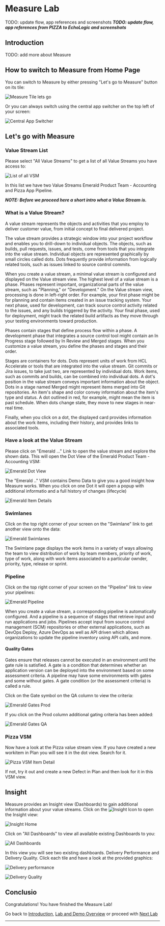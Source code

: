 # Measure Lab

TODO: update flow, app references and screenshots
_**TODO: update flow, app references from PIZZA to EchoLogic and screenshots**_

## Introduction

TODO: add more about Measure

## How to switch to Measure from Home Page

You can switch to Measure by either pressing "Let's go to Measure" button on its tile:

![Measure Tile lets go](../introduction/media/Loop_switch_to_Measure.png)

Or you can always switch using the central app switcher on the top left of your screen:

![Central App Switcher](../introduction/media/Loop_central_app_control.png)

## Let's go with Measure

### Value Stream List

Please select "All Value Streams" to get a list of all Value Streams you have access to:

![List of all VSM](media/Measure_AllVSM_List.png)

In this list we have two Value Streams Emerald Product Team - Accounting and Pizza App Pipeline.

**_NOTE: Before we proceed here a short intro what a Value Stream is._**

### What is a Value Stream?

A value stream represents the objects and activities that you employ to deliver customer value, from initial concept to final delivered project.

The value stream provides a strategic window into your project workflow and enables you to drill-down to individual objects. The objects, such as builds, pull requests, issues, and tests, come from tools that you integrate into the value stream. Individual objects are represented graphically by small circles called dots. Dots frequently provide information from logically related tools, such as issues linked to source control commits.

When you create a value stream, a minimal value stream is configured and displayed on the Value stream view. The highest level of a value stream is a phase.
Phases represent important, organizational parts of the value stream, such as "Planning," or "Development." On the Value stream view, processing is done in left-right order. For example, your first phase might be for planning and contain items created in an issue tracking system. Your next phase, used for development, can track source control activity related to the issues, and any builds triggered by the activity. Your final phase, used for deployment, might track the related build artifacts as they move through your testing environments toward production.

Phases contain stages that define process flow within a phase. A development phase that integrates a source control tool might contain an In Progress stage followed by In Review and Merged stages. When you customize a value stream, you define the phases and stages and their order.

Stages are containers for dots. Dots represent units of work from HCL Accelerate or tools that are integrated into the value stream. Git commits or Jira issues, to take just two, are represented by individual dots. Work items, such as commits and builds, can be combined into individual dots. A dot's position in the value stream conveys important information about the object. Dots in a stage named Merged might represent items merged into Git repositories. An item's shape and color convey information about the item's type and status. A dot outlined in red, for example, might mean the item is past schedule. When dots change state, they move to new stages in near-real time.

Finally, when you click on a dot, the displayed card provides information about the work items, including their history, and provides links to associated tools.

### Have a look at the Value Stream

Please click on "Emerald ..." Link to open the value stream and explore the shown data. This will open the Dot View of the Emerald Product Team - Accounting VSM:

![Emerald Dot View](media/Measure_Emerald_VSM_DotView.png)

The "Emerald .." VSM contains Demo Data to give you a good insight how Measure works. When you click on one Dot it will open a popup with additional informatio and a full history of changes (lifecycle)

![Emerald Item Details](media/Measure_Emerald_ItemDetails.png)

### Swimlanes

Click on the top right corner of your screen on the "Swimlane" link to get another view onto the data:

![Emerald Swimlanes](media/Measure_Emerald_Swimlanes.png)

The Swimlane page displays the work items in a variety of ways allowing the team to view distribution of work by team members, priority of work, type of work, along with work items associated to a particular ownder, priority, type, release or sprint.

### Pipeline

Click on the top right corner of your screen on the "Pipeline" link to view your pipelines:

![Emerald Pipeline](media/Measure_Emerald_Pipeline.png)

When you create a value stream, a corresponding pipeline is automatically configured. And a pipeline is a sequence of stages that retrieve input and run applications and jobs. Pipelines accept input from source control management (SCM) repositories or other external applications, such as DevOps Deploy, Azure DevOps as well as API driven which allows organizations to update the pipeline inventory using API calls, and more.

#### Quality Gates

Gates ensure that releases cannot be executed in an environment until the gate rule is satisfied. A gate is a condition that determines whether an application version can be deployed into the environment based on some assessment criteria. A pipeline may have some environments with gates and some without gates. A gate condition (or the assessment criteria) is called a rule.

Click on the Gate symbol on the QA column to view the criteria:

![Emerald Gates Prod](media/Measure_Emerald_Gates_Prod.png)

If you click on the Prod column additional gating criteria has been added:

![Emerald Gates QA](media/Measure_Emerald_Gates_QA.png)

### Pizza VSM

Now have a look at the Pizza value stream view. If you have created a new workitem in Plan you will see it in the dot view. Search for it.

![Pizza VSM Item Detail](media/Measure_Pizza_ItemDetails.png)

If not, try it out and create a new Defect in Plan and then look for it in this VSM view.

## Insight

Measure provides an Insight view (Dashboards) to gain additional information about your value streams. Click on the ![Insight Icon](media/Measure_Insight_Icon.png) to open the Insight view:

![Insight Home](media/Measure_Insight_Home.png)

Click on "All Dashboards" to view all available existing Dashboards to you:

![All Dashboards](media/Measure_Insight_allDashboards.png)

In this view you will see two existing dashboards. Delivery Performance and Delivery Quality. Click each tile and have a look at the provided graphics:

![Delivery performance](media/Measure_Insight_DeliveryPerformance.png)

![Delivery Quality](media/Measure_Insights_DeliveryQuality.png)

## Conclusio

Congratulations! You have finished the Measure Lab!

Go back to [Introduction][GoBackToParentIndex], [Lab and Demo Overview][GoBackToDemoOverview] or proceed with [Next Lab][NextLab]

---

[GoBackToDemoOverview]: ../index.md
[GoBackToParentIndex]: ../index.md#measure
[NextLab]: ../index.md#release
